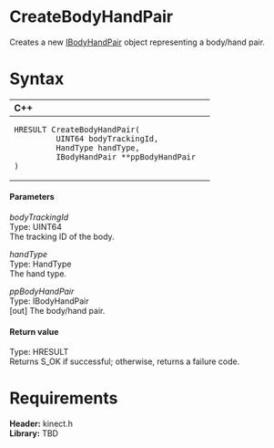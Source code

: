 CreateBodyHandPair  
==================  

Creates a new [IBodyHandPair](../Interfaces/IBodyHandPair_Interface.md) object representing a body/hand pair. <span id="syntaxSection"></span>

Syntax  
======  

<table>
<colgroup>
<col width="100%" />
</colgroup>
<thead>
<tr class="header">
<th align="left">C++</th>
</tr>
</thead>
<tbody>
<tr class="odd">
<td align="left"><pre><code>HRESULT CreateBodyHandPair(  
         UINT64 bodyTrackingId,  
         HandType handType,  
         IBodyHandPair **ppBodyHandPair  
)</code></pre></td>
</tr>
</tbody>
</table>

<span id="ID4EK"></span>
#### Parameters  

*bodyTrackingId*    
Type: UINT64  
The tracking ID of the body.  

*handType*    
Type: HandType  
The hand type.  

*ppBodyHandPair*    
Type: IBodyHandPair  
[out] The body/hand pair.  

<span id="ID4ER"></span>
#### Return value  

Type: HRESULT  
Returns S\_OK if successful; otherwise, returns a failure code.  

<span id="requirements"></span>

Requirements  
============  

**Header:** kinect.h  
**Library:** TBD  



<!--Please do not edit the data in the comment block below.-->
<!--
TOCTitle : CreateBodyHandPair
RLTitle : CreateBodyHandPair
KeywordK : CreateBodyHandPair
KeywordF : CreateBodyHandPair
KeywordF : Microsoft.Kinect.kinect.CreateBodyHandPair(UINT64,HandType,IBodyHandPair@)
KeywordA : M:Microsoft.Kinect.kinect.CreateBodyHandPair(UINT64,HandType,IBodyHandPair@)
AssetID : M:Microsoft.Kinect.kinect.CreateBodyHandPair(UINT64,HandType,IBodyHandPair@)
Locale : en-us
CommunityContent : 1
APIType : Managed
APILocation : 
APIName : Microsoft.Kinect.kinect.CreateBodyHandPair
TargetOS : Windows
TopicType : kbSyntax
DevLang : C++
DocSet : K4Wv2
ProjType : K4Wv2Proj
Technology : Kinect for Windows
Product : Kinect for Windows SDK v2
productversion : 20
-->
